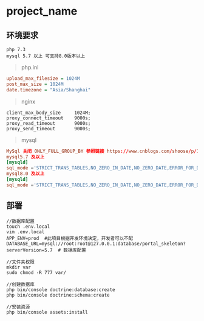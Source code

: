 # project_name

## 环境要求
    php 7.3
    mysql 5.7 以上 可支持8.0版本以上
    
> php.ini   

```ini
upload_max_filesize = 1024M
post_max_size = 1024M
date.timezone = "Asia/Shanghai"
```

> nginx

```apacheconfig
client_max_body_size     1024M;
proxy_connect_timeout    9000s;
proxy_read_timeout       9000s;
proxy_send_timeout       9000s;
```

> mysql

```mysql.cnf
MySql 关闭 ONLY_FULL_GROUP_BY 参照链接 https://www.cnblogs.com/shoose/p/13259186.html
mysql5.7 及以上
[mysqld]
sql_mode ='STRICT_TRANS_TABLES,NO_ZERO_IN_DATE,NO_ZERO_DATE,ERROR_FOR_DIVISION_BY_ZERO,NO_AUTO_CREATE_USER,NO_ENGINE_SUBSTITUTION'
mysql8.0 及以上
[mysqld]
sql_mode ='STRICT_TRANS_TABLES,NO_ZERO_IN_DATE,NO_ZERO_DATE,ERROR_FOR_DIVISION_BY_ZERO,NO_ENGINE_SUBSTITUTION'
```

## 部署

```shell script
//数据库配置
touch .env.local
vim .env.local
APP_ENV=prod  #此项目根据开发环境决定，开发者可以不配
DATABASE_URL=mysql://root:root@127.0.0.1:database/portal_skeleton?serverVersion=5.7  # 数据库配置

//文件夹权限
mkdir var
sudo chmod -R 777 var/

//创建数据库
php bin/console doctrine:database:create
php bin/console doctrine:schema:create

//安装资源
php bin/console assets:install  
```

